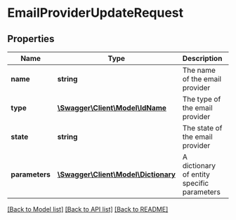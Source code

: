 # EmailProviderUpdateRequest

## Properties
Name | Type | Description | Notes
------------ | ------------- | ------------- | -------------
**name** | **string** | The name of the email provider | [optional] 
**type** | [**\Swagger\Client\Model\IdName**](IdName.md) | The type of the email provider | [optional] 
**state** | **string** | The state of the email provider | [optional] 
**parameters** | [**\Swagger\Client\Model\Dictionary**](Dictionary.md) | A dictionary of entity specific parameters | [optional] 

[[Back to Model list]](../README.md#documentation-for-models) [[Back to API list]](../README.md#documentation-for-api-endpoints) [[Back to README]](../README.md)



